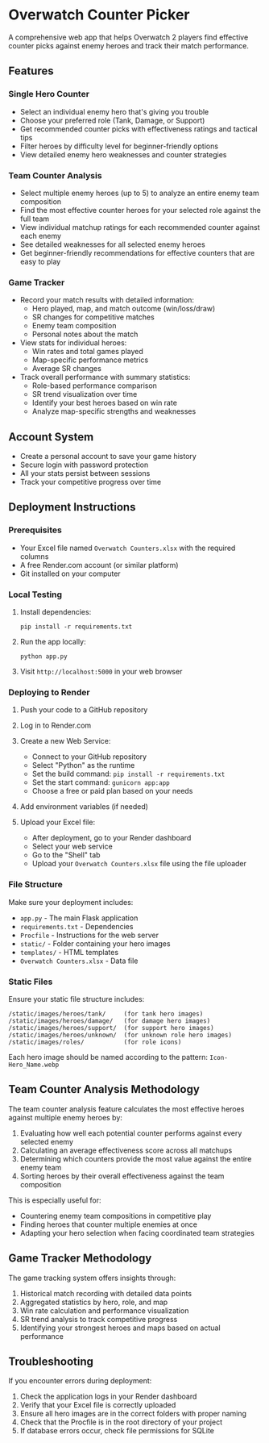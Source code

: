 # Overwatch Counter Picker

A comprehensive web app that helps Overwatch 2 players find effective counter picks against enemy heroes and track their match performance.

## Features

### Single Hero Counter
- Select an individual enemy hero that's giving you trouble
- Choose your preferred role (Tank, Damage, or Support)
- Get recommended counter picks with effectiveness ratings and tactical tips
- Filter heroes by difficulty level for beginner-friendly options
- View detailed enemy hero weaknesses and counter strategies

### Team Counter Analysis
- Select multiple enemy heroes (up to 5) to analyze an entire enemy team composition
- Find the most effective counter heroes for your selected role against the full team
- View individual matchup ratings for each recommended counter against each enemy
- See detailed weaknesses for all selected enemy heroes
- Get beginner-friendly recommendations for effective counters that are easy to play

### Game Tracker
- Record your match results with detailed information:
  - Hero played, map, and match outcome (win/loss/draw)
  - SR changes for competitive matches
  - Enemy team composition
  - Personal notes about the match
- View stats for individual heroes:
  - Win rates and total games played
  - Map-specific performance metrics
  - Average SR changes
- Track overall performance with summary statistics:
  - Role-based performance comparison
  - SR trend visualization over time
  - Identify your best heroes based on win rate
  - Analyze map-specific strengths and weaknesses

## Account System
- Create a personal account to save your game history
- Secure login with password protection
- All your stats persist between sessions
- Track your competitive progress over time

## Deployment Instructions

### Prerequisites
- Your Excel file named `Overwatch Counters.xlsx` with the required columns
- A free Render.com account (or similar platform)
- Git installed on your computer

### Local Testing

1. Install dependencies:
   ```
   pip install -r requirements.txt
   ```

2. Run the app locally:
   ```
   python app.py
   ```

3. Visit `http://localhost:5000` in your web browser

### Deploying to Render

1. Push your code to a GitHub repository

2. Log in to Render.com

3. Create a new Web Service:
   - Connect to your GitHub repository
   - Select "Python" as the runtime
   - Set the build command: `pip install -r requirements.txt`
   - Set the start command: `gunicorn app:app`
   - Choose a free or paid plan based on your needs

4. Add environment variables (if needed)

5. Upload your Excel file:
   - After deployment, go to your Render dashboard
   - Select your web service
   - Go to the "Shell" tab
   - Upload your `Overwatch Counters.xlsx` file using the file uploader

### File Structure

Make sure your deployment includes:
- `app.py` - The main Flask application
- `requirements.txt` - Dependencies
- `Procfile` - Instructions for the web server
- `static/` - Folder containing your hero images
- `templates/` - HTML templates
- `Overwatch Counters.xlsx` - Data file

### Static Files

Ensure your static file structure includes:
```
/static/images/heroes/tank/     (for tank hero images)
/static/images/heroes/damage/   (for damage hero images)
/static/images/heroes/support/  (for support hero images)
/static/images/heroes/unknown/  (for unknown role hero images)
/static/images/roles/           (for role icons)
```

Each hero image should be named according to the pattern:
`Icon-Hero_Name.webp`

## Team Counter Analysis Methodology

The team counter analysis feature calculates the most effective heroes against multiple enemy heroes by:

1. Evaluating how well each potential counter performs against every selected enemy
2. Calculating an average effectiveness score across all matchups
3. Determining which counters provide the most value against the entire enemy team
4. Sorting heroes by their overall effectiveness against the team composition

This is especially useful for:
- Countering enemy team compositions in competitive play
- Finding heroes that counter multiple enemies at once
- Adapting your hero selection when facing coordinated team strategies

## Game Tracker Methodology

The game tracking system offers insights through:

1. Historical match recording with detailed data points
2. Aggregated statistics by hero, role, and map
3. Win rate calculation and performance visualization
4. SR trend analysis to track competitive progress
5. Identifying your strongest heroes and maps based on actual performance

## Troubleshooting

If you encounter errors during deployment:

1. Check the application logs in your Render dashboard
2. Verify that your Excel file is correctly uploaded
3. Ensure all hero images are in the correct folders with proper naming
4. Check that the Procfile is in the root directory of your project
5. If database errors occur, check file permissions for SQLite

